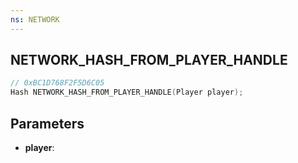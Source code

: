 ```yaml
---
ns: NETWORK
---
```

## NETWORK_HASH_FROM_PLAYER_HANDLE

```c
// 0xBC1D768F2F5D6C05
Hash NETWORK_HASH_FROM_PLAYER_HANDLE(Player player);
```

## Parameters
* **player**:

